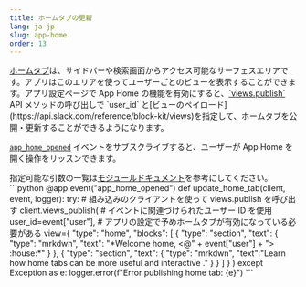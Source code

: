 ```yaml
---
title: ホームタブの更新
lang: ja-jp
slug: app-home
order: 13
---
```


<div class="section-content">
<a href="https://api.slack.com/surfaces/tabs/using">ホームタブ</a>は、サイドバーや検索画面からアクセス可能なサーフェスエリアです。アプリはこのエリアを使ってユーザーごとのビューを表示することができます。アプリ設定ページで App Home の機能を有効にすると、<a href="https://api.slack.com/methods/views.publish">`views.publish`</a> API メソッドの呼び出しで `user_id` と[ビューのペイロード](https://api.slack.com/reference/block-kit/views)を指定して、ホームタブを公開・更新することができるようになります。

<a href="https://api.slack.com/events/app_home_opened">`app_home_opened`</a> イベントをサブスクライブすると、ユーザーが App Home を開く操作をリッスンできます。
</div>

<div>
<span class="annotation">指定可能な引数の一覧は<a href="https://slack.dev/bolt-python/api-docs/slack_bolt/kwargs_injection/args.html" target="_blank">モジュールドキュメント</a>を参考にしてください。</span>
```python
@app.event("app_home_opened")
def update_home_tab(client, event, logger):
    try:
        # 組み込みのクライアントを使って views.publish を呼び出す
        client.views_publish(
            # イベントに関連づけられたユーザー ID を使用
            user_id=event["user"],
            # アプリの設定で予めホームタブが有効になっている必要がある
            view={
                "type": "home",
                "blocks": [
                    {
                        "type": "section",
                        "text": {
                            "type": "mrkdwn",
                            "text": "*Welcome home, <@" + event["user"] + "> :house:*"
                        }
                    },
                    {
                        "type": "section",
                        "text": {
                          "type": "mrkdwn",
                          "text":"Learn how home tabs can be more useful and interactive <https://api.slack.com/surfaces/tabs/using|*in the documentation*>."
                        }
                    }
                ]
            }
        )
    except Exception as e:
        logger.error(f"Error publishing home tab: {e}")
```
</div>